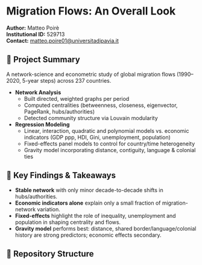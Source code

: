 # Migration Flows: An Overall Look

**Author:** Matteo Poirè  
**Institutional ID:** 529713  
**Contact:** matteo.poire01@universitadipavia.it  

## 📖 Project Summary
A network-science and econometric study of global migration flows (1990–2020, 5-year steps) across 237 countries.  
- **Network Analysis**  
  - Built directed, weighted graphs per period  
  - Computed centralities (betweenness, closeness, eigenvector, PageRank, hubs/authorities)  
  - Detected community structure via Louvain modularity  
- **Regression Modeling**  
  - Linear, interaction, quadratic and polynomial models vs. economic indicators (GDP ppp, HDI, Gini, unemployment, population)  
  - Fixed-effects panel models to control for country/time heterogeneity  
  - Gravity model incorporating distance, contiguity, language & colonial ties  

## 🚀 Key Findings & Takeaways
- **Stable network** with only minor decade-to-decade shifts in hubs/authorities.  
- **Economic indicators alone** explain only a small fraction of migration-network variation.  
- **Fixed-effects** highlight the role of inequality, unemployment and population in shaping centrality and flows.  
- **Gravity model** performs best: distance, shared border/language/colonial history are strong predictors; economic effects secondary.

## 📂 Repository Structure
